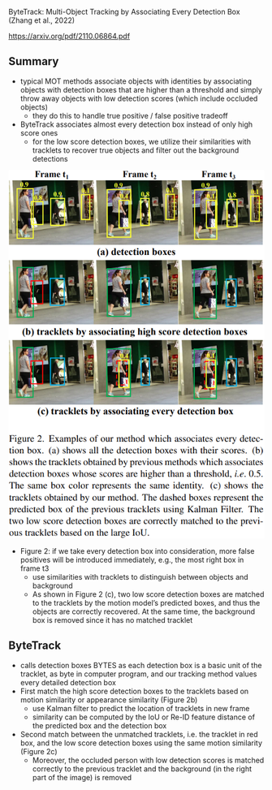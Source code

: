 ByteTrack: Multi-Object Tracking by Associating Every Detection Box (Zhang et al., 2022)

https://arxiv.org/pdf/2110.06864.pdf

## Summary
- typical MOT methods associate objects with identities by associating objects with detection boxes that are higher than a threshold and simply throw away objects with low detection scores (which include occluded objects) 
	- they do this to handle true positive / false positive tradeoff
- ByteTrack associates almost every detection box instead of only high score ones 
	- for the low score detection boxes, we utilize their similarities with tracklets to recover true objects and filter out the background detections

![](../../../images/Pasted%20image%2020221221163841.png)
- Figure 2: if we take every detection box into consideration, more false positives will be introduced immediately, e.g., the most right box in frame t3
	- use similarities with tracklets to distinguish between objects and background
	 - As shown in Figure 2 (c), two low score detection boxes are matched to the tracklets by the motion model’s predicted boxes, and thus the objects are correctly recovered. At the same time, the background box is removed since it has no matched tracklet
## ByteTrack
- calls detection boxes BYTES as each detection box is a basic unit of the tracklet, as byte in computer program, and our tracking method values every detailed detection box
- First match the high score detection boxes to the tracklets based on motion similarity or appearance similarity (Figure 2b)
	- use Kalman filter to predict the location of tracklets in new frame
	- similarity can be computed by the IoU or Re-ID feature distance of the predicted box and the detection box
- Second match between the unmatched tracklets, i.e. the tracklet in red box, and the low score detection boxes using the same motion similarity (Figure 2c)
	- Moreover, the occluded person with low detection scores is matched correctly to the previous tracklet and the background (in the right part of the image) is removed
